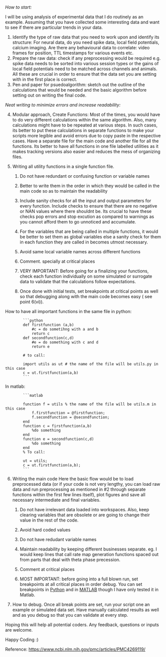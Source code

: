 
*How to start:*

I will be using analysis of experimental data that I do routinely as an example. Assuming that you have collected some interesting data and want to see if there are particular trends in your data. 
1. Identify the type of raw data that you need to work upon and identify its structure: For neural data, do you need spike data, local field potentials, calcium imaging. Are there any behavioural data to correlate: video frames for position, TTL timestamps for various events etc. 
2. Prepare the raw data: check if any preprocessing would be required e.g. spike data needs to be sorted into various session types or the gains of local field potentials need to be matched across channels and animals. 
All these are crucial in order to ensure that the data set you are setting with in the first place is correct. 
3. Pen and paper for psuedoalgorithm: sketch out the outline of the calculations that would be needed and the basic algorithm before setting out on writing the final code.

*Neat writing to minimize errors and increase readability:*

4. Modular approach, Create Functions: Most of the times, you would have to do very different calculations within the same algorithm. Also, many calculations might have to be repeated at various steps. In such cases, its better to put these calculations in separate functions to make your scripts more legible and avoid errors due to copy paste in the respective cases. Have a separate file for the main code and another file for all the functions. Its better to have all functions in one file labelled utilities as it makes tracking versions also easier and reduces the mess of organizing files. 

5. Writing all utility functions in a single function file.  

    1. Do  not have redundant or confusing function or variable names

    2. Better to write them in the order in which they would be called in the main code so as to maintain the readability
    
    3. Include sanity checks for all the input and output parameters for every function. Include checks to ensure that there are no negative or NAN values where there shouldnt be.
  Its crucial to have these checks pop errors and stop excution as compared to warnings as you cannot afford them to go unnoticed and accumulate. 

    4. For the variables that are being called in multiple functions, it would be better to set them as global variables else a sanity check for them in each function they are   called in becomes utmost necessary. 

    5. Avoid same local variable names across different functions

    6. Comment. specially at critical places

    7. VERY IMPORTANT: Before going for a finalizing your functions, check each function individually on some simulated or surrogate data to validate that the calculations follow expectations. 

    8. Once done with initial tests, set breakpoints at critical points as well so that debugging along with the main code becomes easy ( see point 6(vi)).
    
How to have all important functions in the same file in python:      
    
            ```python  
            def firstfunction (a,b)
                #c = do sometihng with a and b
                return c
            def secondfunction(c,d)
                #e = do something with c and d
                return e

            # to call: 

            import utils as ut # the name of the file will be utils.py in this case
            c = ut.firstfunction(a,b)
            ```

In matlab: 

            ```matlab  

            function f = utils % the name of the file will be utils.m in this case
                f.firstfunction = @firstfunction;
                f.secondfunction = @secondfunction;
            end
            function c = firstfunction(a,b)
                %do something 
            end
            function e = secondfunction(c,d)
                %do something
            end
            % To call:

            ut = utils;
            c = ut.firstfunction(a,b);  
            ```
  
6. Writing the main code
Here the basic flow would be to load preprocessed data (or if your code is not very lengthy, you can load raw data and run preprocessing as mentioned in #2 through separate functions within the first few lines itself), plot figures and save all necessary intermediate and final variables.

    1. Do not have irrelevant data loaded into workspaces. Also, keep clearing variables that are obsolete or are going to change their value in the rest of the code. 

    2. Avoid hard coded values

    3. Do not have redudant variable names

    4. Maintain readability by keeping different businesses separate. eg. I would keep lines that call rate map generation functions spaced out from parts that deal with theta phase precession. 

    5. Comment at critical places

    6. MOST IMPORTANT: before going into a full blown run, set breakpoints at all critical places in order debug. You can set breakpoints in [Python](https://poweruser.blog/setting-a-breakpoint-in-python-438e23fe6b28) and in [MATLAB](https://in.mathworks.com/help/matlab/matlab_prog/set-breakpoints.html) though I have only tested it in Matlab. 

7. How to debug.
Once all break points are set, run your script one an example or simulated data set. Have manually calculated results as well and as you debug so that you can validate at every step. 

Hoping this will help all potential coders. Any feedback, questions or inputs are welcome. 

Happy Coding :)




Reference: 
https://www.ncbi.nlm.nih.gov/pmc/articles/PMC4269119/

